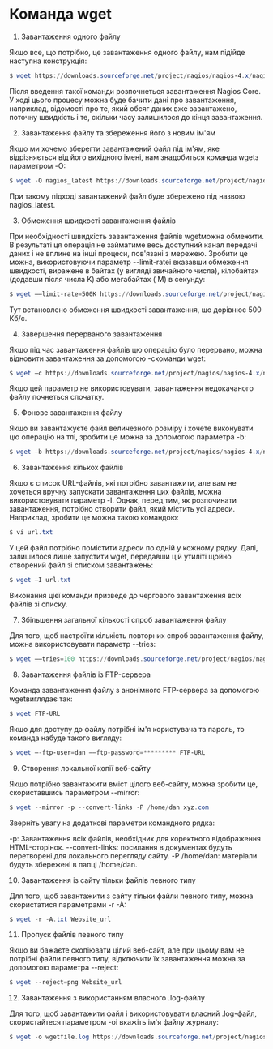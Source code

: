 # Команда wget

1. Завантаження одного файлу

Якщо все, що потрібно, це завантаження одного файлу, нам підійде наступна конструкція:

```powershell
$ wget https://downloads.sourceforge.net/project/nagios/nagios-4.x/nagios-4.3.1/nagios-4.3.1.tar.gz?r=&ts=1489637334&use_mirror=excellmedia
```
Після введення такої команди розпочнеться завантаження Nagios Core. У ході цього процесу можна буде бачити дані про завантаження, наприклад, відомості про те, який обсяг даних вже завантажено, поточну швидкість і те, скільки часу залишилося до кінця завантаження.

2. Завантаження файлу та збереження його з новим ім'ям

Якщо ми хочемо зберегти завантажений файл під ім'ям, яке відрізняється від його вихідного імені, нам знадобиться команда wgetз параметром -O:

```powershell
$ wget -O nagios_latest https://downloads.sourceforge.net/project/nagios/nagios-4.x/nagios-4.3.1/nagios-4.3.1.tar.gz?r=&ts=1489637334&use_mirror=excellmedia
```
При такому підході завантажений файл буде збережено під назвою nagios_latest.

3. Обмеження швидкості завантаження файлів

При необхідності швидкість завантаження файлів wgetможна обмежити. В результаті ця операція не займатиме весь доступний канал передачі даних і не вплине на інші процеси, пов'язані з мережею. Зробити це можна, використовуючи параметр --limit-rateі вказавши обмеження швидкості, виражене в байтах (у вигляді звичайного числа), кілобайтах (додавши після числа K) або мегабайтах ( M) в секунду:
```powershell
$ wget ––limit-rate=500K https://downloads.sourceforge.net/project/nagios/nagios-4.x/nagios-4.3.1/nagios-4.3.1.tar.gz?r=&ts=1489637334&use_mirror=excellmedia
```
Тут встановлено обмеження швидкості завантаження, що дорівнює 500 Кб/с.

4. Завершення перерваного завантаження

Якщо під час завантаження файлів цю операцію було перервано, можна відновити завантаження за допомогою -cкоманди wget:
```powershell
$ wget –c https://downloads.sourceforge.net/project/nagios/nagios-4.x/nagios-4.3.1/nagios-4.3.1.tar.gz?r=&ts=1489637334&use_mirror=excellmedia
```
Якщо цей параметр не використовувати, завантаження недокачаного файлу почнеться спочатку.

5. Фонове завантаження файлу

Якщо ви завантажуєте файл величезного розміру і хочете виконувати цю операцію на тлі, зробити це можна за допомогою параметра -b:

```powershell
$ wget –b https://downloads.sourceforge.net/project/nagios/nagios-4.x/nagios-4.3.1/nagios-4.3.1.tar.gz?r=&ts=1489637334&use_mirror=excellmedia
```
6. Завантаження кількох файлів

Якщо є список URL-файлів, які потрібно завантажити, але вам не хочеться вручну запускати завантаження цих файлів, можна використовувати параметр -I. Однак, перед тим, як розпочинати завантаження, потрібно створити файл, який містить усі адреси. Наприклад, зробити це можна такою командою:
```powershell
$ vi url.txt
```
У цей файл потрібно помістити адреси по одній у кожному рядку. Далі, залишилося лише запустити wget, передавши цій утиліті щойно створений файл зі списком завантажень:
```powershell
$ wget –I url.txt
```
Виконання цієї команди призведе до чергового завантаження всіх файлів зі списку.

7. Збільшення загальної кількості спроб завантаження файлу

Для того, щоб настроїти кількість повторних спроб завантаження файлу, можна використовувати параметр --tries:
```powershell
$ wget ––tries=100 https://downloads.sourceforge.net/project/nagios/nagios-4.x/nagios-4.3.1/nagios-4.3.1.tar.gz?r=&ts=1489637334&use_mirror=excellmedia
```
8. Завантаження файлів із FTP-сервера

Команда завантаження файлу з анонімного FTP-сервера за допомогою wgetвиглядає так:
```powershell
$ wget FTP-URL
```
Якщо для доступу до файлу потрібні ім'я користувача та пароль, то команда набуде такого вигляду:
```powershell
$ wget –-ftp-user=dan ––ftp-password=********* FTP-URL
```
9. Створення локальної копії веб-сайту

Якщо потрібно завантажити вміст цілого веб-сайту, можна зробити це, скориставшись параметром --mirror:
```powershell
$ wget --mirror -p --convert-links -P /home/dan xyz.com
```
Зверніть увагу на додаткові параметри командного рядка:

-p: Завантаження всіх файлів, необхідних для коректного відображення HTML-сторінок.
--convert-links: посилання в документах будуть перетворені для локального перегляду сайту.
-P /home/dan: матеріали будуть збережені в папці /home/dan.

10. Завантаження із сайту тільки файлів певного типу

Для того, щоб завантажити з сайту тільки файли певного типу, можна скористатися параметрами -r -A:
```powershell
$ wget -r -A.txt Website_url
```
11. Пропуск файлів певного типу

Якщо ви бажаєте скопіювати цілий веб-сайт, але при цьому вам не потрібні файли певного типу, відключити їх завантаження можна за допомогою параметра --reject:
```powershell
$ wget --reject=png Website_url
```
12. Завантаження з використанням власного .log-файлу

Для того, щоб завантажити файл і використовувати власний .log-файл, скористайтеся параметром -oі вкажіть ім'я файлу журналу:
```powershell
$ wget -o wgetfile.log https://downloads.sourceforge.net/project/nagios/nagios-4.x/nagios-4.3.1/nagios-4.3.1.tar.gz?r=&ts=1489637334&use_mirror=excellmedia
```